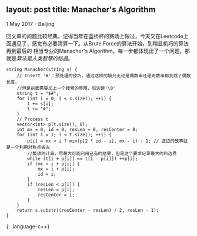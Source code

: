 layout: post
title: Manacher's Algorithm
---

<p class="meta">1 May 2017 - Beijing</p>

回文串的问题比较经典，记得当年在蓝桥杯的赛场上做过，今天又在Leetcode上面遇见了，感觉有必要清算一下。从Brute Force的算法开始，到稍显机巧的算法再到最后的
相当专业的Manacher's Algorithm，每一步都体现出了一个问题，那就是*算法是人类智慧的结晶*。


~~~~
string Manacher(string s) {
    // Insert '#'：预处理的技巧，通过这样的填充无论是偶数串还是奇数串都变成了偶数长度，
    //但是前面需要加上一个搜索的界限，后边是'\0'
    string t = "$#";
    for (int i = 0; i < s.size(); ++i) {
        t += s[i];
        t += "#";
    }
    // Process t
    vector<int> p(t.size(), 0);
    int mx = 0, id = 0, resLen = 0, resCenter = 0;
    for (int i = 1; i < t.size(); ++i) {
        p[i] = mx > i ? min(p[2 * id - i], mx - i) : 1; // 这边的故事就是一个利用对称点省去
        //繁琐的计算，尽最大可能利用已有的结果，但是这个要求记录最大的右边界
        while (t[i + p[i]] == t[i - p[i]]) ++p[i];
        if (mx < i + p[i]) {
            mx = i + p[i];
            id = i;
        }
        if (resLen < p[i]) {
            resLen = p[i];
            resCenter = i;
        }
    }
    return s.substr((resCenter - resLen) / 2, resLen - 1);
}
~~~~
{: .language-c++}


